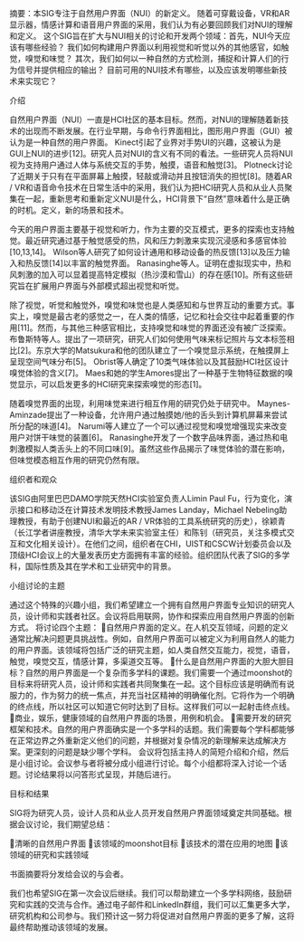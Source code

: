 摘要：本SIG专注于自然用户界面（NUI）的新定义。 随着可穿戴设备，VR和AR显示器，情感计算和语音用户界面的采用，我们认为有必要回顾我们对NUI的理解和定义。 这个SIG旨在扩大与NUI相关的讨论和开发两个领域：首先，NUI今天应该有哪些经验？ 我们如何构建用户界面以利用视觉和听觉以外的其他感官，如触觉，嗅觉和味觉？ 其次，我们如何以一种自然的方式检测，捕捉和计算人们的行为信号并提供相应的输出？ 目前可用的NUI技术有哪些，以及应该发明哪些新技术来实现它？

介绍

自然用户界面（NUI）一直是HCI社区的基本目标。然而，对NUI的理解随着新技术的出现而不断发展。在行业早期，与命令行界面相比，图形用户界面（GUI）被认为是一种自然的用户界面。 Kinect引起了业界对手势UI的兴趣，这被认为是GUI上NUI的进步[12]。研究人员对NUI的含义有不同的看法。一些研究人员将NUI视为支持用户通过人体与系统交互的手势，触摸，语音和触觉[3]。 Plotneck讨论了近期关于只有在平面屏幕上触摸，轻敲或滑动并且按钮消失的担忧[8]。随着AR / VR和语音命令技术在日常生活中的采用，我们认为把HCI研究人员和从业人员聚集在一起，重新思考和重新定义NUI是什么，HCI背景下“自然”意味着什么是正确的时机。定义，新的场景和技术。

今天的用户界面主要基于视觉和听力，作为主要的交互模式，更多的探索也支持触觉。最近研究通过基于触觉感受的热，风和压力刺激来实现沉浸感和多感官体验[10,13,14]。 Wilson等人研究了如何设计通用和移动设备的热反馈[13]以及压力输入和热反馈[14]以丰富的触觉界面。 Ranasinghe等人。证明在虚拟现实中，热和风刺激的加入可以显着提高特定模拟（热沙漠和雪山）的存在感[10]。所有这些研究旨在扩展用户界面与外部模式超出视觉和听觉。

除了视觉，听觉和触觉外，嗅觉和味觉也是人类感知和与世界互动的重要方式。事实上，嗅觉是最古老的感觉之一，在人类的情感，记忆和社会交往中起着重要的作用[11]。然而，与其他三种感官相比，支持嗅觉和味觉的界面还没有被广泛探索。布鲁斯特等人。提出了一项研究，研究人们如何使用气味来标记照片与文本标签相比[2]。东京大学的Matsukura和他的团队建立了一个嗅觉显示系统，在触摸屏上呈现空间气味分布[5]。 Obrist等人确定了10类气味体验以及其鼓励HCI社区设计嗅觉体验的含义[7]。 Maes和她的学生Amores提出了一种基于生物特征数据的嗅觉显示，可以启发更多的HCI研究来探索嗅觉的形态[1]。

随着嗅觉界面的出现，利用味觉来进行相互作用的研究仍处于研究中。 Maynes-Aminzade提出了一种设备，允许用户通过触摸她/他的舌头到计算机屏幕来尝试所分配的味道[4]。 Narumi等人建立了一个可以通过视觉和嗅觉增强现实来改变用户对饼干味觉的装置[6]。 Ranasinghe开发了一个数字品味界面，通过热和电刺激模拟人类舌头上的不同口味[9]。虽然这些作品揭示了味觉体验的潜在影响，但味觉模态相互作用的研究仍然有限。

组织者和观众

该SIG由阿里巴巴DAMO学院天然HCI实验室负责人Limin Paul Fu，行为变化，演示接口和移动泛在计算技术发明技术教授James Landay，Michael Nebeling助理教授，有助于创建NUI和最近的AR / VR体验的工具系统研究的历史），徐颖青（长江学者讲座教授，清华大学未来实验室主任）和陈钊（研究员，关注多模式交互和文化相关设计）。在他们之间，组织者在CHI，UIST和CSCW计划委员会以及顶级HCI会议上的大量发表历史方面拥有丰富的经验。组织团队代表了SIG的多学科，国际性质及其在学术和工业研究中的背景。

小组讨论的主题

通过这个特殊的兴趣小组，我们希望建立一个拥有自然用户界面专业知识的研究人员，设计师和实践者社区。会议将启用联网，协作和探索应用自然用户界面的创新方式。
将讨论四个主题：
自然用户界面的定义。在人机交互领域，问题的定义通常比解决问题更具挑战性。例如，自然用户界面可以被定义为利用自然人的能力的用户界面。该领域将包括广泛的研究主题，如人类自然交互能力，视觉，语音，触觉，嗅觉交互，情感计算，多渠道交互等。
什么是自然用户界面的大胆大胆目标？自然的用户界面是一个复杂而多学科的课题。我们需要一个通过moonshot的目标来将研究人员，设计师和实践者共同聚集在一起。这个目标应该是明确而有说服力的，作为努力的统一焦点，并充当社区精神的明确催化剂。它将作为一个明确的终点线，所以社区可以知道它何时达到了目标。这样我们可以一起射击终点线。
商业，娱乐，健康领域的自然用户界面的场景，用例和机会。
需要开发的研究框架和技术。自然的用户界面确实是一个多学科的话题。我们需要每个学科都能够在正常边界之外重新定义他们的问题，并根据对复杂情况的新理解来达成解决方案。更深刻的问题是缺少哪个学科。
会议将包括主持人的简短介绍和介绍，然后是小组讨论。会议参与者将被分成小组进行讨论。每个小组都将深入讨论一个话题。讨论结果将以问答形式呈现，并随后进行。

目标和结果

SIG将为研究人员，设计人员和从业人员开发自然用户界面领域奠定共同基础。根据会议讨论，我们期望总结：

清晰的自然用户界面
该领域的moonshot目标
该技术的潜在应用的地图
该领域的研究和实践领域

书面摘要将分发给会议的与会者。

我们也希望SIG在第一次会议后继续。我们可以帮助建立一个多学科网络，鼓励研究和实践的交流与合作。通过电子邮件和LinkedIn群组，我们可以汇集更多大学，研究机构和公司参与。我们预计这一努力将促进对自然用户界面的更多了解，这将最终帮助推动该领域的发展。